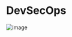 # DevSecOps


![image](https://user-images.githubusercontent.com/5129486/121177316-dfb9e780-c87a-11eb-9ef4-ca25e4907958.png)

